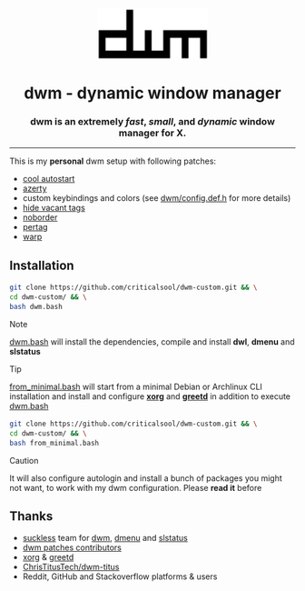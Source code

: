 <div align="center">
  <img src="./dwm.png" width="195" height="90"/>

  # dwm - dynamic window manager
  ### dwm is an extremely ***fast***, ***small***, and ***dynamic*** window manager for X.

</div>

---

This is my **personal** dwm setup with following patches:

- [cool autostart](https://dwm.suckless.org/patches/cool_autostart/)
- [azerty](https://dwm.suckless.org/patches/azerty/)
- custom keybindings and colors (see [dwm/config.def.h](dwm/config.def.h) for more details)
- [hide vacant tags](https://dwm.suckless.org/patches/hide_vacant_tags/)
- [noborder](https://dwm.suckless.org/patches/noborder/)
- [pertag](https://dwm.suckless.org/patches/pertag/)
- [warp](https://dwm.suckless.org/patches/warp/)

## Installation
```bash
git clone https://github.com/criticalsool/dwm-custom.git && \
cd dwm-custom/ && \
bash dwm.bash
```

> [!NOTE]
> [dwm.bash](./dwm.bash) will install the dependencies, compile and install **dwl**, **dmenu** and **slstatus**

> [!TIP]
> [from_minimal.bash](./from_minimal.bash) will start from a minimal Debian or Archlinux CLI installation and install and configure [**xorg**](https://www.x.org/wiki/) and [**greetd**](https://git.sr.ht/~kennylevinsen/greetd) in addition to execute [dwm.bash](./dwm.bash)

```bash
git clone https://github.com/criticalsool/dwm-custom.git && \
cd dwm-custom/ && \
bash from_minimal.bash
```

> [!CAUTION]
> It will also configure autologin and install a bunch of packages you might not want, to work with my dwm configuration. Please **read it** before

## Thanks
- [suckless](https://suckless.org/) team for [dwm](https://dwm.suckless.org/), [dmenu](https://tools.suckless.org/dmenu/) and [slstatus](https://tools.suckless.org/slstatus/)
- [dwm patches contributors](https://dwm.suckless.org/patches)
- [xorg](https://www.x.org/wiki/) & [greetd](https://git.sr.ht/~kennylevinsen/greetd)
- [ChrisTitusTech/dwm-titus](https://github.com/ChrisTitusTech/dwm-titus)
- Reddit, GitHub and Stackoverflow platforms & users